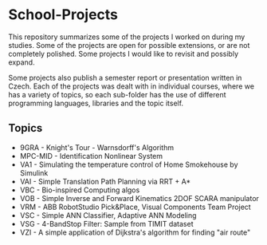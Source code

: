 # School-Projects

This repository summarizes some of the projects I worked on during my studies. Some of the projects are open for possible extensions, or are not completely polished. Some projects I would like to revisit and possibly expand.

Some projects also publish a semester report or presentation written in Czech. Each of the projects was dealt with in individual courses, where we has a variety of topics, so each sub-folder has the use of different programming languages, libraries and the topic itself.

## Topics

* 9GRA - Knight's Tour - Warnsdorff's Algorithm
* MPC-MID - Identification Nonlinear System
* VA1 - Simulating the temperature control of Home Smokehouse by Simulink
* VAI - Simple Translation Path Planning via RRT + A*
* VBC - Bio-inspired Computing algos
* VOB - Simple Inverse and Forward Kinematics 2DOF SCARA manipulator
* VRM - ABB RobotStudio Pick&Place, Visual Components Team Project
* VSC - Simple ANN Classifier, Adaptive ANN Modeling
* VSG - 4-BandStop Filter: Sample from TIMIT dataset
* VZI - A simple application of Dijkstra's algorithm for finding "air route"